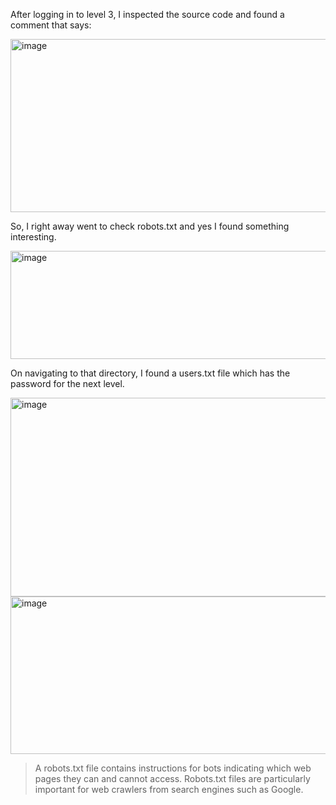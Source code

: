 After logging in to level 3, I inspected the source code and found a comment that says:

<img width="828" height="277" alt="image" src="https://github.com/user-attachments/assets/96421a59-a816-4c36-bdfa-7a5cb1084f98" />

So, I right away went to check robots.txt and yes I found something interesting.

<img width="828" height="173" alt="image" src="https://github.com/user-attachments/assets/f2102dbc-4cdb-41d6-976b-c1d1d4281901" />

On navigating to that directory, I found a users.txt file which has the password for the next level.

<img width="828" height="318" alt="image" src="https://github.com/user-attachments/assets/fabd0146-63de-4fa3-b66b-39911e019157" />

<img width="828" height="252" alt="image" src="https://github.com/user-attachments/assets/239a9568-8f45-4fc4-8cfe-674fd8ce93e0" />

> A robots.txt file contains instructions for bots indicating which web pages they can and cannot access. Robots.txt files are particularly important for web crawlers from search engines such as Google.
